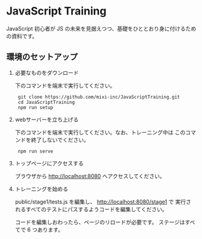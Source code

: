 JavaScript Training
===================

JavaScript 初心者が JS の未来を見据えつつ、基礎をひととおり身に付けるための資料です。


環境のセットアップ
------------------

1. 必要なものをダウンロード

	下のコマンドを端末で実行してください。

		git clone https://github.com/mixi-inc/JavaScriptTraining.git
		cd JavaScriptTraining
		npm run setup


2. webサーバーを立ち上げる

	下のコマンドを端末で実行してください。なお、トレーニング中は
	このコマンドを終了しないでください。

		npm run serve


3. トップページにアクセスする

	ブラウザから [http://localhost:8080](http://localhost:8080) へアクセスしてください。


4. トレーニングを始める

	public/stage1/tests.js を編集し、 [http://localhost:8080/stage1](http://localhost:8080/stage1) で
	実行されるすべてのテストにパスするようコードを編集してください。

	コードを編集しおわったら、ページのリロードが必要です。
	ステージはすべてで 6 つあります。
